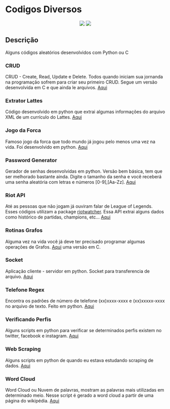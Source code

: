 # Codigos Diversos

<p align="center">
  <img src="https://img.shields.io/static/v1?label=python&message=3.x&color=3776AB&style=for-the-badge&logo=PYTHON"/>
  <img src="http://img.shields.io/static/v1?label=C&message=C&color=A8B9CC&style=for-the-badge"/>
</p>

## Descrição
<p align="justify">
  Alguns códigos aleatórios desenvolvidos com Python ou C
</p>

### CRUD
CRUD - Create, Read, Update e Delete. Todos quando iniciam sua jornanda na programação sofrem para criar seu primeiro CRUD. Segue um versão desenvolvida em C e que ainda le arquivos. [Aqui](https://github.com/Italo11Marcos/codigos-diversos-python/tree/master/Crud%20File%20C)

### Extrator Lattes
Código desenvolvido em python que extrai algumas informações do arquivo XML de um currículo do Lattes. [Aqui](https://github.com/Italo11Marcos/codigos-diversos-python/tree/master/Extrator_Endereco_IDLattes)

### Jogo da Forca
Famoso jogo da forca que todo mundo já jogou pelo menos uma vez na vida. Foi desenvolvido em python. [Aqui](https://github.com/Italo11Marcos/codigos-diversos-python/tree/master/Jogo_Forca)

### Password Generator
Gerador de senhas desenvolvidas em python. Versão bem básica, tem que ser melhorado bastante ainda. Digite o tamanho da senha e você receberá uma senha aleatória com letras e números [0-9],[Aa-Zz]. [Aqui](https://github.com/Italo11Marcos/codigos-diversos-python/tree/master/Password_Generator)

### Riot API
Até as pessoas que não jogam já ouviram falar de League of Legends. Esses códigos utilizam a package [riotwatcher](https://pypi.org/project/riotwatcher/). Essa API extrai alguns dados como histórico de partidas, champions, etc... [Aqui](https://github.com/Italo11Marcos/codigos-diversos-python/tree/master/Riot%20API)

### Rotinas Grafos
Alguma vez na vida você já deve ter precisado programar algumas operações de Grafos. [Aqui](https://github.com/Italo11Marcos/codigos-diversos-python/tree/master/Rotinas%20Grafos%20C) uma versão em C.

### Socket
Aplicação cliente - servidor em python. Socket para transferencia de arquivo. [Aqui](https://github.com/Italo11Marcos/codigos-diversos-python/tree/master/Socket)

### Telefone Regex
Encontra os padrões de número de telefone (xx)xxxx-xxxx e (xx)xxxxx-xxxx no arquivo de texto. Feito em python. [Aqui](https://github.com/Italo11Marcos/codigos-diversos-python/tree/master/Telefone_Regex)

### Verificando Perfis
Alguns scripts em python para verificar se determinados perfis existem no twitter, facebook e instagram. [Aqui](https://github.com/Italo11Marcos/codigos-diversos-python/tree/master/Verificando_Perfis)

### Web Scraping
Alguns scripts em python de quando eu estava estudando scraping de dados. [Aqui](https://github.com/Italo11Marcos/codigos-diversos-python/tree/master/WebScraping)

### Word Cloud
Word Cloud ou Nuvem de palavras, mostram as palavras mais utilizadas em determinado meio. Nesse script é gerado a word cloud a partir de uma página do wikipédia. [Aqui](https://github.com/Italo11Marcos/codigos-diversos-python/tree/master/WordCloud)
